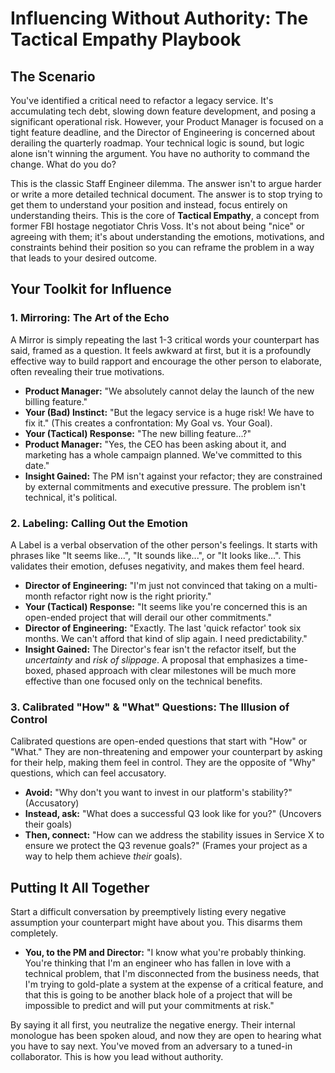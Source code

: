 # Influencing Without Authority: The Tactical Empathy Playbook

## The Scenario

You've identified a critical need to refactor a legacy service. It's accumulating tech debt, slowing down feature development, and posing a significant operational risk. However, your Product Manager is focused on a tight feature deadline, and the Director of Engineering is concerned about derailing the quarterly roadmap. Your technical logic is sound, but logic alone isn't winning the argument. You have no authority to command the change. What do you do?

This is the classic Staff Engineer dilemma. The answer isn't to argue harder or write a more detailed technical document. The answer is to stop trying to get them to understand your position and instead, focus entirely on understanding theirs. This is the core of **Tactical Empathy**, a concept from former FBI hostage negotiator Chris Voss. It's not about being "nice" or agreeing with them; it's about understanding the emotions, motivations, and constraints behind their position so you can reframe the problem in a way that leads to your desired outcome.

## Your Toolkit for Influence

### 1. Mirroring: The Art of the Echo  

A Mirror is simply repeating the last 1-3 critical words your counterpart has said, framed as a question. It feels awkward at first, but it is a profoundly effective way to build rapport and encourage the other person to elaborate, often revealing their true motivations.

* **Product Manager:** "We absolutely cannot delay the launch of the new billing feature."  
* **Your (Bad) Instinct:** "But the legacy service is a huge risk! We have to fix it." (This creates a confrontation: My Goal vs. Your Goal).  
* **Your (Tactical) Response:** "The new billing feature...?"  
* **Product Manager:** "Yes, the CEO has been asking about it, and marketing has a whole campaign planned. We've committed to this date."  
* **Insight Gained:** The PM isn't against your refactor; they are constrained by external commitments and executive pressure. The problem isn't technical, it's political.

### 2. Labeling: Calling Out the Emotion  

A Label is a verbal observation of the other person's feelings. It starts with phrases like "It seems like...", "It sounds like...", or "It looks like...". This validates their emotion, defuses negativity, and makes them feel heard.

* **Director of Engineering:** "I'm just not convinced that taking on a multi-month refactor right now is the right priority."  
* **Your (Tactical) Response:** "It seems like you're concerned this is an open-ended project that will derail our other commitments."  
* **Director of Engineering:** "Exactly. The last 'quick refactor' took six months. We can't afford that kind of slip again. I need predictability."  
* **Insight Gained:** The Director's fear isn't the refactor itself, but the *uncertainty* and *risk of slippage*. A proposal that emphasizes a time-boxed, phased approach with clear milestones will be much more effective than one focused only on the technical benefits.

### 3. Calibrated "How" & "What" Questions: The Illusion of Control

Calibrated questions are open-ended questions that start with "How" or "What." They are non-threatening and empower your counterpart by asking for their help, making them feel in control. They are the opposite of "Why" questions, which can feel accusatory.

* **Avoid:** "Why don't you want to invest in our platform's stability?" (Accusatory)  
* **Instead, ask:** "What does a successful Q3 look like for you?" (Uncovers their goals)  
* **Then, connect:** "How can we address the stability issues in Service X to ensure we protect the Q3 revenue goals?" (Frames your project as a way to help them achieve *their* goals).

## Putting It All Together

Start a difficult conversation by preemptively listing every negative assumption your counterpart might have about you. This disarms them completely.

* **You, to the PM and Director:** "I know what you're probably thinking. You're thinking that I'm an engineer who has fallen in love with a technical problem, that I'm disconnected from the business needs, that I'm trying to gold-plate a system at the expense of a critical feature, and that this is going to be another black hole of a project that will be impossible to predict and will put your commitments at risk."

By saying it all first, you neutralize the negative energy. Their internal monologue has been spoken aloud, and now they are open to hearing what you have to say next. You've moved from an adversary to a tuned-in collaborator. This is how you lead without authority.
